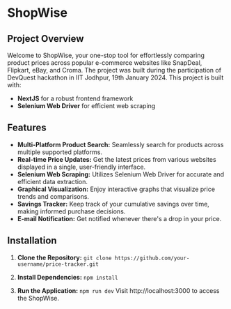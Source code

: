 # ShopWise

## Project Overview

Welcome to ShopWise, your one-stop tool for effortlessly comparing product prices across popular e-commerce websites like SnapDeal, Flipkart, eBay, and Croma. The project was built during the participation of DevQuest hackathon in IIT Jodhpur, 19th January 2024. This project is built with:

- **NextJS** for a robust frontend framework
- **Selenium Web Driver** for efficient web scraping

## Features

- **Multi-Platform Product Search:** Seamlessly search for products across multiple supported platforms.
- **Real-time Price Updates:** Get the latest prices from various websites displayed in a single, user-friendly interface.
- **Selenium Web Scraping:** Utilizes Selenium Web Driver for accurate and efficient data extraction.
- **Graphical Visualization:** Enjoy interactive graphs that visualize price trends and comparisons.
- **Savings Tracker:** Keep track of your cumulative savings over time, making informed purchase decisions.
- **E-mail Notification:** Get notified whenever there's a drop in your price.

## Installation

1. **Clone the Repository:**
```git clone https://github.com/your-username/price-tracker.git```

2. **Install Dependencies:**
```npm install```


4. **Run the Application:**
```npm run dev```
Visit http://localhost:3000 to access the ShopWise.
